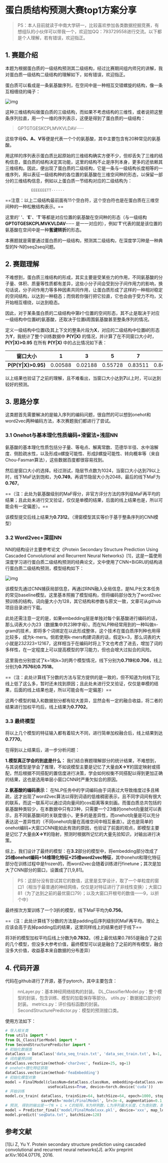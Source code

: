 # 蛋白质结构预测大赛top1方案分享

>PS：本人目前就读于中南大学研一，比较喜欢参加各类数据挖掘竞赛，有想组队的小伙伴可以带我一个，欢迎加QQ：793729558进行交流。以下都是个人理解，若有错误，欢迎指正。

## 1. 赛题介绍

本题为根据蛋白质的一级结构预测其二级结构，经过比赛期间组内师兄的讲解，我对蛋白质一级结构二级结构的理解如下，如有错误，欢迎指正。

蛋白质可以看成是一条氨基酸序列，在空间中是一种相互交错螺旋的结构，像一条互相缠绕的绳子：

![img](https://github.com/wudejian789/wudejian789-2020TIANCHI-ProteinSecondaryStructurePrediction-TOP1/tree/master/images/fig1.png)

这种三维结构叫做蛋白质的三级结构，而如果不考虑结构的三维性，或者说把这整条序列拉直，用一个一维的序列表示，这便是得到了蛋白质的一级结构：

>GPTGTGESKCPLMVKVLDAV······

这些字母**G、A、V**等便是代表一个个的氨基酸，其中主要包含有20种常见的氨基酸。

用这样的序列表示蛋白质比起原始的三维结构确实方便不少，但却丢失了三维的结构信息，蛋白质的结构决定其功能，这里的结构不止是序列本身，更多的还依赖其三维结构。因此，便出现了蛋白质的二级结构，它是一条与一级结构长度相等的一维序列，用以表征一级结构种的各位置的氨基酸在三维空间种的形态，以保留一部分的三维结构信息，例如以上蛋白质一节结构对应的二级结构为：

>           EEEEEEETT······

==注意：以上二级结构最前面有11个空白符，这个空白符也是在蛋白质在三维空间种的一种松散结构表示。==

这里的' '、'**E**'、'**T**'等都是对应位置的氨基酸在空间种的形态（与一级结构 **GPTGTGESKCPLMVKVLDAV······** 是一一对应的），例如'**T**'代表的就是该位置的氨基酸在空间中是一种**氢键转折**的形态。

本赛题就是需要通过蛋白质的一级结构，预测其二级结构，在深度学习种是一种典型的N-N的seq2seq问题。

## 2. 赛题理解

不难想到，蛋白质三维结构的形成，其实主要是受某些力的作用，不同氨基酸的分子量、体积、质量等性质都有差异，这些小分子间会受到分子间作用力的影响，换句话说，分子间作用力等多种因素共同作用，让蛋白质形成了这样的一种相对稳定的空间结构，以达到一种稳态；而倘若你强行把它拉直，它也会由于受力不均，又开始相互缠绕，以达到稳态。

因此，对于某条蛋白质的二级结构中第**i**个位置的空间形态，其不止是取决于对应一级结构中位置**i**的氨基酸，还取决于位置**i**周围氨基酸甚至整条序列的情况。

定义一级结构中位置**i**及其上下文的整条片段为**X**，对应的二级结构中位置**i**的形态为**Y**，我统计了整个训练数据中 **P(Y|X)** 的情况，并计算了在不同窗口大小时，**P(Y|X)>0.95** 在所有 **P(Y|X)** 中的占比情况如下表：

窗口大小|1|3|5|7|9|13|…
:-:|:-:|:-:|:-:|:-:|:-:|:-:|:-:
**P(P(Y\|X)>0.95)**|0.00588|0.02188|0.55728|0.83511|0.84413|0.85431|…

以上结果也验证了之前的理解，且不难看出，当窗口大小达到**7**以上时，可以达到较好的预测。

## 3. 思路分享
这类题首先需要解决的是输入序列的编码问题，很自然的可以想到onehot和word2vec两种编码方法，本次赛题我们都进行了尝试。

### 3.1 Onehot与基本理化性质编码+滑窗法+浅层NN
氨基酸的基本理化性质包括分子量、等电点、解离常数、范德华半径、水中溶解度、侧脸疏水性，以及形成α螺旋可能性、形成β螺旋可能性、转向概率等（来自Chou-Fasman算法），这些数据百度都很容易找到。

然后是窗口大小的选择。经过测试，隐层节点数为1024，当窗口大小达到79以上时，线下MaF达到饱和，为**0.749**。再调节隐层大小为2048，最后的线下MaF为**0.767**。

==（注：此处为氨基酸级别的MaF得分，非官方评分方法的序列级MaF再平均的结果；且此处未进行交叉验证，仅仅是单模的结果，后面的线上结果也是，所以可能会有一定偏差）。==

该模型提交后线上结果为**0.7312**。（滑窗模型其实等价于基于整条序列的CNN模型）

### 3.2 Word2vec+深层NN
NN的结构设计主要参考论文《Protein Secondary Structure Prediction Using Cascaded Convolutional and Recurrent Neural Networks》[1]，这是一篇使用深度学习进行蛋白质二级结构预测的经典论文，文中使用了CNN+BiGRU的结构进行蛋白质二级结构预测，模型结构如下：

![img](https://github.com/wudejian789/wudejian789-2020TIANCHI-ProteinSecondaryStructurePrediction-TOP1/tree/master/images/fig2.png)

该模型先通过CNN捕获局部信息，再通过RNN融入全局信息，是NLP长文本任务的常见baseline模型。这里基本照搬了模型结构，但将编码部分改为了word2vec预训练的结构，词向量大小为128，其它结构和参数与原文一致，文章可从github项目目录进行下载。

此处还需注意一定的是，如果embedding层是单独对每个氨基酸进行编码的话，那么词表大小为23（数据集中共23种字母）。而在NLP种经常用到的一种叫做n-gram的技术，即将多个词绑定在以此形成整体，这个技术在蛋白质序列种也用得比较多，成为k-mers。倘若使用k-mers构建词表的话，假定k=3，那么词表的大小就是23*23*23=12167，这样相当于在编码时将上下文也考虑了进去，增加了词的多样性，在一定程度上可以提高模型的学习能力，但也会增大过拟合的风险。

这里我也分别尝试了k=1和k=3的两个模型情况，线下分别为**0.719**和**0.706**，线上分别为**0.7576**和**0.7518**。

==（注：此处计算线下分数的方法与官方提供的是一致的，但不知道为何线下比线上低了这么多，暂时还未找到原因；且此处未进行交叉验证，仅仅是单模的结果，后面的线上结果也是，所以可能会有一定偏差）==

这两个模型的输入和数据划分都有较大差异，显然会有一定的融合收益，将二者的结果进行加权平均后，线上结果为**0.7702**。

### 3.3 最终模型
将以上几个模型的特征输入都有着较大不同，进行简单加权融合后，线上结果到达**0.7770**。

在得到以上结果后，进一步分析问题：

**1.模型真正学会的到底是什么：** 我们结合赛题理解部分的统计结果，不难想到，与其说模型是学会了推理，不如说模型主要是记忆了大量由**X->Y**的固定映射或搭配，然后根据不同搭配的置信度进行决策，学会如何权衡不同搭配以得到更加正确的结果，这也是选用单层小窗口CNN时严重欠拟合的原因。

**2.氨基酸的编码表示：** 在NLP任务中的字词编码由于词表过大导致维度过多且稀疏，这才出现了word2vec算法以得到词语的低维稠密表示，且不同字词间有很大的联系，而这一联系可以通过词向量间的cos距离等来刻画。而蛋白质总共包括的氨基酸种类较少，在本数据中只有23种，只需要一个23维的onehot向量就可以表示，且不同氨基酸间的关联度很小，更多的是差异性，而onehot向量是可以充分表达这一差异性的（不同onehot向量在高维空间中相互垂直）。这也是简单的onehot编码+大窗口CNN能如此有效的原因，也验证了前面的观点，即模型主要是记忆了大量由**X->Y**的隐射，预测时根据所记忆的大量先验知识，对输出进行决策。

综上，我们设计了最终的模型：在**3.2**部分的模型中，将embedding部分改成了**25维onehot编码+14维理化特征+25维word2vec特征**，其中onehot和理化特征部分在训练过程中是frozen的，而word2vec会随着训练进行finetune；其次是加大了CNN部分的窗口，设置成了[1,9,81]。

>PS：这部分没有尝试其它的数值，这里是玄学设计，取了一个单粒度的窗口1（相当于最普通的神经网络，仅仅是对特征进行了非线性变换）；大窗口81（为了达到之前的最优窗口79）；以及大窗口开根号的数值——9，以折个中）

最终按次方案训练了一个3折的模型，线下MaF平均为**0.756**。

==（注：此处计算线下分数的方法是padding后序列级别的MaF再平均，理论上应该会高于去掉padding后的结果，这里同样线上的结果也好于线下==

将3折的模型加权平均后线上分数为**0.7832**。（榜上最优结果0.7855是融合了之前的几个模型，但没多大参考价值，最终模型可以说是融合了之前的所有模型，融合没多大价值，收益基本来自数据的分布差异）

## 4. 代码开源
代码在github进行了开源，基于pytorch，其中主要包含：
>nnLayer.py：基本神经网络结构的封装。
>DL_ClassifierModel.py：整个模型的封装，包含训练、模型的加载保存等部分。
>utils.py：数据接口部分的封装。
>metrics.py：评价指标函数的封装。
>SecondStructurePredictor.py：模型的预测接口类。

使用方法如下：
```python
# 导入相关类
from utils import *
from DL_ClassifierModel import *
from SecondStructurePredictor import *
# 初始化数据类
dataClass = DataClass('data_seq_train.txt', 'data_sec_train.txt', k=1, validSize=0.3, minCount=0)
# 词向量预训练
dataClass.vectorize(method='char2vec', feaSize=25, sg=1)
# onehot+理化特征获取
dataClass.vectorize(method='feaEmbedding')
# 初始化模型对象
model = FinalModel(classNum=dataClass.classNum, embedding=dataClass.vector['embedding'], feaEmbedding=dataClass.vector['feaEmbedding'], 
                   useFocalLoss=True, device=torch.device('cuda'))
# 开始训练
model.cv_train( dataClass, trainSize=64, batchSize=64, epoch=1000, stopRounds=100, earlyStop=30, saveRounds=1,
                savePath='model/FinalModel', lr=3e-4, augmentation=0.1, kFold=3)
# 预测, 得到的输出是一个N × L × C的矩阵，N为样例数，L为序列最大长度，C为类别数，即得到的是各序列各位置得到各类别上的概率。
model = Predictor_final('model/FinalModelxxx.pkl', device='xxx', map_location='xxx')
model.predict('seqData.txt', batchSize=128)
```

## 参考文献
[1]Li Z, Yu Y. Protein secondary structure prediction using cascaded convolutional and recurrent neural networks[J]. arXiv preprint arXiv:1604.07176, 2016.
